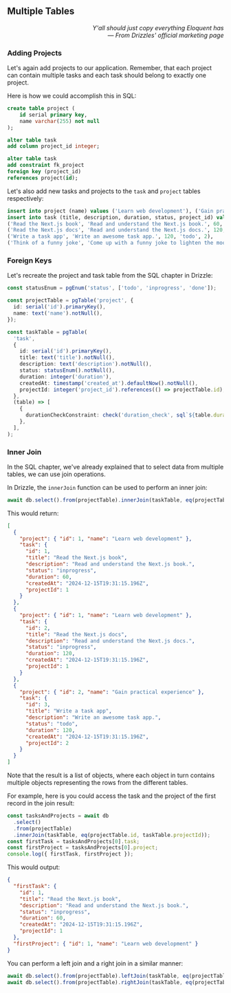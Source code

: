 ## Multiple Tables

<div style="text-align: right"> <i> Y'all should just copy everything Eloquent has <br> — From Drizzles' official marketing page </i> </div>

### Adding Projects

Let's again add projects to our application.
Remember, that each project can contain multiple tasks and each task should belong to exactly one project.

Here is how we could accomplish this in SQL:

```sql
create table project (
    id serial primary key,
    name varchar(255) not null
);

alter table task
add column project_id integer;

alter table task
add constraint fk_project
foreign key (project_id)
references project(id);
```

Let's also add new tasks and projects to the `task` and `project` tables respectively:

```sql
insert into project (name) values ('Learn web development'), ('Gain practical experience'), ('Have fun');
insert into task (title, description, duration, status, project_id) values
('Read the Next.js book', 'Read and understand the Next.js book.', 60, 'inprogress', 1),
('Read the Next.js docs', 'Read and understand the Next.js docs.', 120, 'inprogress', 1),
('Write a task app', 'Write an awesome task app.', 120, 'todo', 2),
('Think of a funny joke', 'Come up with a funny joke to lighten the mood.', 120, 'inprogress', null);
```

### Foreign Keys

Let's recreate the project and task table from the SQL chapter in Drizzle:

```ts
const statusEnum = pgEnum('status', ['todo', 'inprogress', 'done']);

const projectTable = pgTable('project', {
  id: serial('id').primaryKey(),
  name: text('name').notNull(),
});

const taskTable = pgTable(
  'task',
  {
    id: serial('id').primaryKey(),
    title: text('title').notNull(),
    description: text('description').notNull(),
    status: statusEnum().notNull(),
    duration: integer('duration'),
    createdAt: timestamp('created_at').defaultNow().notNull(),
    projectId: integer('project_id').references(() => projectTable.id),
  },
  (table) => [
    {
      durationCheckConstraint: check('duration_check', sql`${table.duration} > 0`),
    },
  ],
);
```

### Inner Join

In the SQL chapter, we've already explained that to select data from multiple tables, we can use join operations.

In Drizzle, the `innerJoin` function can be used to perform an inner join:

```ts
await db.select().from(projectTable).innerJoin(taskTable, eq(projectTable.id, taskTable.projectId));
```

This would return:

```json
[
  {
    "project": { "id": 1, "name": "Learn web development" },
    "task": {
      "id": 1,
      "title": "Read the Next.js book",
      "description": "Read and understand the Next.js book.",
      "status": "inprogress",
      "duration": 60,
      "createdAt": "2024-12-15T19:31:15.196Z",
      "projectId": 1
    }
  },
  {
    "project": { "id": 1, "name": "Learn web development" },
    "task": {
      "id": 2,
      "title": "Read the Next.js docs",
      "description": "Read and understand the Next.js docs.",
      "status": "inprogress",
      "duration": 120,
      "createdAt": "2024-12-15T19:31:15.196Z",
      "projectId": 1
    }
  },
  {
    "project": { "id": 2, "name": "Gain practical experience" },
    "task": {
      "id": 3,
      "title": "Write a task app",
      "description": "Write an awesome task app.",
      "status": "todo",
      "duration": 120,
      "createdAt": "2024-12-15T19:31:15.196Z",
      "projectId": 2
    }
  }
]
```

Note that the result is a list of objects, where each object in turn contains multiple objects representing the rows from the different tables.

For example, here is you could access the task and the project of the first record in the join result:

```ts
const tasksAndProjects = await db
  .select()
  .from(projectTable)
  .innerJoin(taskTable, eq(projectTable.id, taskTable.projectId));
const firstTask = tasksAndProjects[0].task;
const firstProject = tasksAndProjects[0].project;
console.log({ firstTask, firstProject });
```

This would output:

```json
{
  "firstTask": {
    "id": 1,
    "title": "Read the Next.js book",
    "description": "Read and understand the Next.js book.",
    "status": "inprogress",
    "duration": 60,
    "createdAt": "2024-12-15T19:31:15.196Z",
    "projectId": 1
  },
  "firstProject": { "id": 1, "name": "Learn web development" }
}
```

You can perform a left join and a right join in a similar manner:

```ts
await db.select().from(projectTable).leftJoin(taskTable, eq(projectTable.id, taskTable.projectId));
await db.select().from(projectTable).rightJoin(taskTable, eq(projectTable.id, taskTable.projectId));
```
